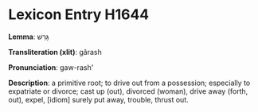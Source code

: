# Lexicon Entry H1644

**Lemma**: גָּרַשׁ

**Transliteration (xlit)**: gârash

**Pronunciation**: gaw-rash'

**Description**:
a primitive root; to drive out from a possession; especially to expatriate or divorce; cast up (out), divorced (woman), drive away (forth, out), expel, [idiom] surely put away, trouble, thrust out.
